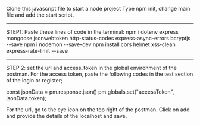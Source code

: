 Clone this javascript file to start a node project
Type npm init, change main file and add the start script.

--------------------------------------------------------------------------------------------

STEP1: Paste these lines of code in the terminal:
npm i dotenv express mongoose jsonwebtoken http-status-codes express-async-errors bcryptjs  --save
npm i nodemon --save-dev
npm install cors helmet xss-clean express-rate-limit --save

---------------------------------------------------------------------------------------------
STEP 2: set the url and access_token in the global environment of the postman. For the access token, paste the following codes in the test section of the login or register;

const jsonData = pm.response.json()
pm.globals.set("accessToken", jsonData.token);

For the url, go to the eye icon on the top right of the postman. Click on add and provide the details of the localhost and save.
